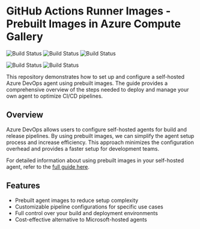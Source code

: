 
# GitHub Actions Runner Images - Prebuilt Images in Azure Compute Gallery

![Build Status](https://img.shields.io/endpoint?url=https://raw.githubusercontent.com/wiki/azure-way/actions-runner-images/ubuntu-24.04.md?v=1) ![Build Status](https://img.shields.io/endpoint?url=https://raw.githubusercontent.com/wiki/azure-way/actions-runner-images/ubuntu-22.04.md) ![Build Status](https://img.shields.io/endpoint?url=https://raw.githubusercontent.com/wiki/azure-way/actions-runner-images/ubuntu-20.04.md)

![Build Status](https://img.shields.io/endpoint?url=https://raw.githubusercontent.com/wiki/azure-way/actions-runner-images/windows-2022.md)
![Build Status](https://img.shields.io/endpoint?url=https://raw.githubusercontent.com/wiki/azure-way/actions-runner-images/windows-2019.md)

This repository demonstrates how to set up and configure a self-hosted Azure DevOps agent using prebuilt images. The guide provides a comprehensive overview of the steps needed to deploy and manage your own agent to optimize CI/CD pipelines.

## Overview

Azure DevOps allows users to configure self-hosted agents for build and release pipelines. By using prebuilt images, we can simplify the agent setup process and increase efficiency. This approach minimizes the configuration overhead and provides a faster setup for development teams.

For detailed information about using prebuilt images in your self-hosted agent, refer to the [full guide here](https://azureway.cloud/azure-devops-self-hosted-agent-using-prebuilt-images/).

## Features

- Prebuilt agent images to reduce setup complexity
- Customizable pipeline configurations for specific use cases
- Full control over your build and deployment environments
- Cost-effective alternative to Microsoft-hosted agents

